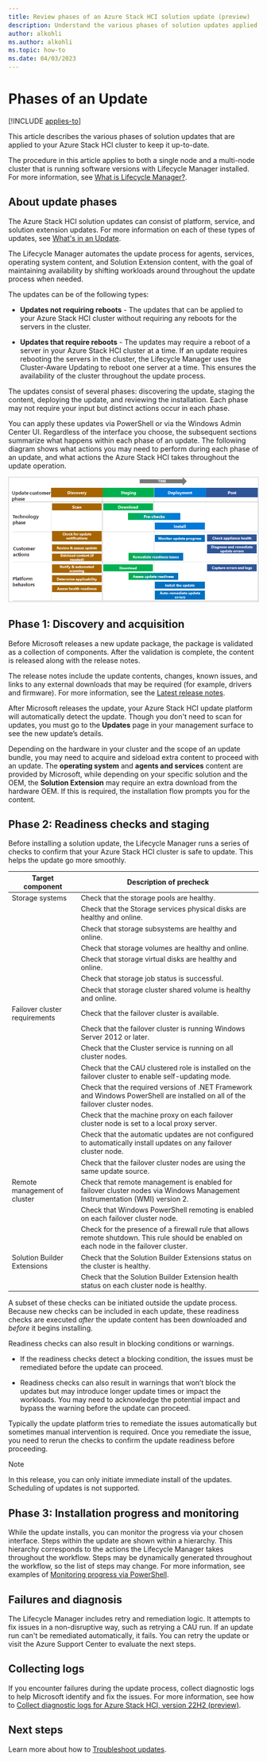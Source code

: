 ```yaml
---
title: Review phases of an Azure Stack HCI solution update (preview)
description: Understand the various phases of solution updates applied to Azure Stack HCI (preview).
author: alkohli
ms.author: alkohli
ms.topic: how-to
ms.date: 04/03/2023
---
```


# Phases of an Update

[!INCLUDE [applies-to](../../includes/hci-applies-to-supplemental-package.md)]

This article describes the various phases of solution updates that are applied to your Azure Stack HCI cluster to keep it up-to-date.

The procedure in this article applies to both a single node and a multi-node cluster that is running software versions with Lifecycle Manager installed. For more information, see [What is Lifecycle Manager?](../index.yml).

## About update phases

The Azure Stack HCI solution updates can consist of platform, service, and solution extension updates. For more information on each of these types of updates, see [What's in an Update](../index.yml).

The Lifecycle Manager automates the update process for agents, services, operating system content, and Solution Extension content, with the goal of maintaining availability by shifting workloads around throughout the update process when needed.

The updates can be of the following types:

- **Updates not requiring reboots** - The updates that can be applied to your Azure Stack HCI cluster without requiring any reboots for the servers in the cluster.

- **Updates that require reboots** - The updates may require a reboot of a server in your Azure Stack HCI cluster at a time. If an update requires rebooting the servers in the cluster, the Lifecycle Manager uses the Cluster-Aware Updating to reboot one server at a time. This ensures the availability of the cluster throughout the update process.

The updates consist of several phases: discovering the update, staging the content, deploying the update, and reviewing the installation. Each phase may not require your input but distinct actions occur in each phase.

You can apply these updates via PowerShell or via the Windows Admin Center UI. Regardless of the interface you choose, the subsequent sections summarize what happens within each phase of an update. The following diagram shows what actions you may need to perform during each phase of an update, and what actions the Azure Stack HCI takes throughout the update operation.

![A screenshot indicating the various phases of an update with actions you need to perform in each phase](../media/updates/updates-phases-actions.png)

## Phase 1: Discovery and acquisition

Before Microsoft releases a new update package, the package is validated as a collection of components. After the validation is complete, the content is released along with the release notes.

The release notes include the update contents, changes, known issues, and links to any external downloads that may be required (for example, drivers and firmware). For more information, see the [Latest release notes](../index.yml).

After Microsoft releases the update, your Azure Stack HCI update platform will automatically detect the update. Though you don't need to scan for updates, you must go to the **Updates** page in your management surface to see the new update’s details.

Depending on the hardware in your cluster and the scope of an update bundle, you may need to acquire and sideload extra content to proceed with an update. The **operating system** and **agents and services** content are provided by Microsoft, while depending on your specific solution and the OEM, the **Solution Extension** may require an extra download from the hardware OEM. If this is required, the installation flow prompts you for the content.

## Phase 2: Readiness checks and staging

Before installing a solution update, the Lifecycle Manager runs a series of checks to confirm that your Azure Stack HCI cluster is safe to update. This helps the update go more smoothly.

| Target component              | Description of precheck                                                                                                                  |
|-------------------------------|------------------------------------------------------------------------------------------------------------------------------------------|
| Storage systems               | Check that the storage pools are healthy.                                                                                                |
|                               | Check that the Storage services physical disks are healthy and online.                                                                   |
|                               | Check that storage subsystems are healthy and online.                                                                                    |
|                               | Check that storage volumes are healthy and online.                                                                                       |
|                               | Check that storage virtual disks are healthy and online.                                                                                 |
|                               | Check that storage job status is successful.                                                                                             |
|                               | Check that storage cluster shared volume is healthy and online.                                                                          |
| Failover cluster requirements | Check that the failover cluster is available.                                                                                            |
|                               | Check that the failover cluster is running Windows Server 2012 or later.                                                                 |
|                               | Check that the Cluster service is running on all cluster nodes.                                                                          |
|                               | Check that the CAU clustered role is installed on the failover cluster to enable self-updating mode.                                     |
|                               | Check that the required versions of .NET Framework and Windows PowerShell are installed on all of the failover cluster nodes.            |
|                               | Check that the machine proxy on each failover cluster node is set to a local proxy server.                                               |
|                               | Check that the automatic updates are not configured to automatically install updates on any failover cluster node.                       |
|                               | Check that the failover cluster nodes are using the same update source.                                                                  |
| Remote management of cluster  | Check that remote management is enabled for failover cluster nodes via Windows Management Instrumentation (WMI) version 2.               |
|                               | Check that Windows PowerShell remoting is enabled on each failover cluster node.                                                         |
|                               | Check for the presence of a firewall rule that allows remote shutdown. This rule should be enabled on each node in the failover cluster. |
| Solution Builder Extensions   | Check that the Solution Builder Extensions status on the cluster is healthy.                                                             |
|                               | Check that the Solution Builder Extension health status on each cluster node is healthy.                                                 |

A subset of these checks can be initiated outside the update process. Because new checks can be included in each update, these readiness checks are executed *after* the update content has been downloaded and *before* it begins installing.

Readiness checks can also result in blocking conditions or warnings.

- If the readiness checks detect a blocking condition, the issues must be remediated before the update can proceed.

- Readiness checks can also result in warnings that won’t block the updates but may introduce longer update times or impact the workloads. You may need to acknowledge the potential impact and bypass the warning before the update can proceed.

Typically the update platform tries to remediate the issues automatically but sometimes manual intervention is required. Once you remediate the issue, you need to rerun the checks to confirm the update readiness before proceeding.

> [!NOTE]
> In this release, you can only initiate immediate install of the updates. Scheduling of updates is not supported.

## Phase 3: Installation progress and monitoring

While the update installs, you can monitor the progress via your chosen interface. Steps within the update are shown within a hierarchy. This hierarchy corresponds to the actions the Lifecycle Manager takes throughout the workflow. Steps may be dynamically generated throughout the workflow, so the list of steps may change. For more information, see examples of [Monitoring progress via PowerShell](../update/update-via-powershell.md).

## Failures and diagnosis

The Lifecycle Manager includes retry and remediation logic. It attempts to fix issues in a non-disruptive way, such as retrying a CAU run. If an update run can't be remediated automatically, it fails. You can retry the update or visit the Azure Support Center to evaluate the next steps.

<!--## Common failure cases

THOMAS TO PROVIDE - list common failures we encounter in previews-->

## Collecting logs

If you encounter failures during the update process, collect diagnostic logs to help Microsoft identify and fix the issues. For more information, see how to [Collect diagnostic logs for Azure Stack HCI, version 22H2 (preview)](../manage/collect-logs.md).

## Next steps

Learn more about how to [Troubleshoot updates](../index.yml).
